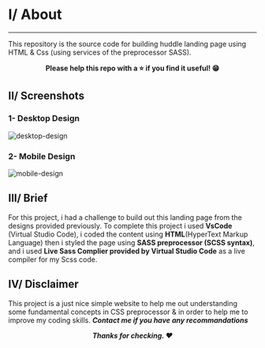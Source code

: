 # I/ About
***

This repository is the source code for building huddle landing page using HTML & Css (using services of the preprocessor SASS).

**<p align="center">Please help this repo with a ⭐️ if you find it useful! 😁</p>**

## II/ Screenshots
### 1- Desktop Design
![desktop-design](https://user-images.githubusercontent.com/24440328/126045949-62259c69-bce4-4bc5-b476-904f1000a122.jpg)
### 2- Mobile Design
![mobile-design](https://user-images.githubusercontent.com/24440328/126045963-81b0adf0-2d2c-4bb3-95d7-5b8c586326bb.jpg)


## III/ Brief
For this project, i had a challenge to build out this landing page from the designs provided previously. To complete this project i used **VsCode** (Virtual Studio Code), i coded the content using **HTML**(HyperText Markup Language) then i styled the page using **SASS preprocessor (SCSS syntax)**, and i used **Live Sass Complier provided by Virtual Studio Code** as a live compiler for my Scss code. 

## IV/ Disclaimer 
This project is a just nice simple website to help me out understanding some fundamental concepts in CSS preprocessor & in order to help me to improve my coding skills. ***Contact me if you have any recommandations***

***<p align="center">Thanks for checking. ❤️<p>***
